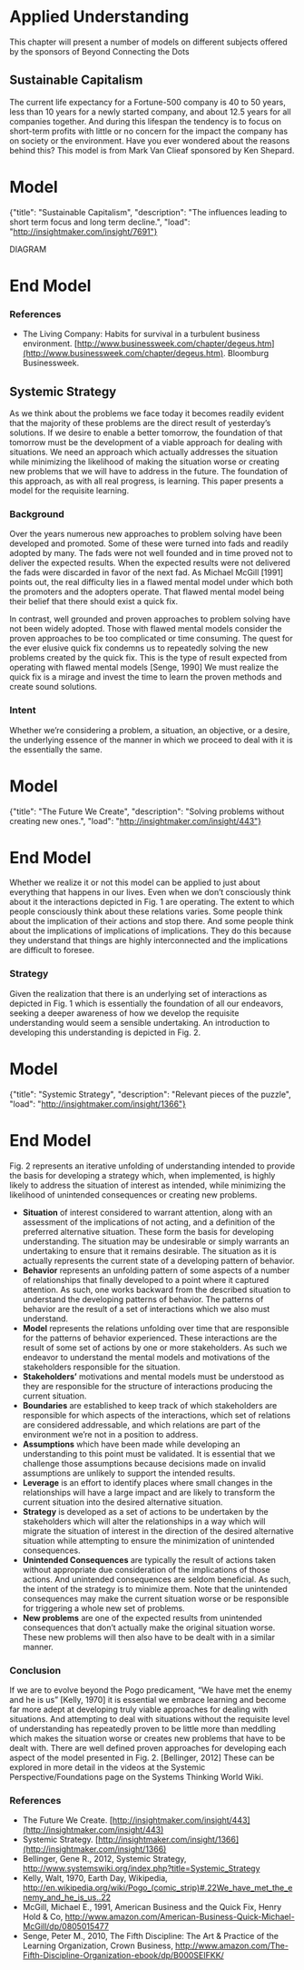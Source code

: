 # Applied Understanding

This chapter will present a number of models on different subjects offered by the sponsors of Beyond Connecting the Dots

## Sustainable Capitalism ##

The current life expectancy for a Fortune-500 company is 40 to 50 years, less than 10 years for a newly started company, and about 12.5 years for all companies together. And during this lifespan the tendency is to focus on short-term profits with little or no concern for the impact the company has on society or the environment. Have you ever wondered about the reasons behind this? This model is from Mark Van Clieaf sponsored by Ken Shepard.

# Model

{"title": "Sustainable Capitalism", "description": "The influences leading to short term focus and long term decline.", "load": "http://insightmaker.com/insight/7691"}

DIAGRAM

# End Model



### References ###

- The Living Company: Habits for survival in a turbulent business environment. [http://www.businessweek.com/chapter/degeus.htm](http://www.businessweek.com/chapter/degeus.htm). Bloomburg Businessweek.

## Systemic Strategy ##

As we think about the problems we face today it becomes readily evident that the majority of these problems are the direct result of yesterday’s solutions. If we desire to enable a better tomorrow, the foundation of that tomorrow must be the development of a viable approach for dealing with situations. We need an approach which actually addresses the situation while minimizing the likelihood of making the situation worse or creating new problems that we will have to address in the future. The foundation of this approach, as with all real progress, is learning. This paper presents a model for the requisite learning.

### Background ###

Over the years numerous new approaches to problem solving have been developed and promoted. Some of these were turned into fads and readily adopted by many. The fads were not well founded and in time proved not to deliver the expected results. When the expected results were not delivered the fads were discarded in favor of the next fad. As Michael McGill [1991] points out, the real difficulty lies in a flawed mental model under which both the promoters and the adopters operate. That flawed mental model being their belief that there should exist a quick fix.

In contrast, well grounded and proven approaches to problem solving have not been widely adopted. Those with flawed mental models consider the proven approaches to be too complicated or time consuming. The quest for the ever elusive quick fix condemns us to repeatedly solving the new problems created by the quick fix. This is the type of result expected from operating with flawed mental models [Senge, 1990] We must realize the quick fix is a mirage and invest the time to learn the proven methods and create sound solutions.

### Intent ###

Whether we’re considering a problem, a situation, an objective, or a desire, the underlying essence of the manner in which we proceed to deal with it is the essentially the same.

# Model

{"title": "The Future We Create", "description": "Solving problems without creating new ones.", "load": "http://insightmaker.com/insight/443"}

# End Model

Whether we realize it or not this model can be applied to just about everything that happens in our lives. Even when we don’t consciously think about it the interactions depicted in Fig. 1 are operating. The extent to which people consciously think about these relations varies. Some people think about the implication of their actions and stop there. And some people think about the implications of implications of implications. They do this because they understand that things are highly interconnected and the implications are difficult to foresee.

### Strategy ###

Given the realization that there is an underlying set of interactions as depicted in Fig. 1 which is essentially the foundation of all our endeavors, seeking a deeper awareness of how we develop the requisite understanding would seem a sensible undertaking. An introduction to developing this understanding is depicted in Fig. 2.

# Model

{"title": "Systemic Strategy", "description": "Relevant pieces of the puzzle", "load": "http://insightmaker.com/insight/1366"}

# End Model

Fig. 2 represents an iterative unfolding of understanding intended to provide the basis for developing a strategy which, when implemented, is highly likely to address the situation of interest as intended, while minimizing the likelihood of unintended consequences or creating new problems.

- **Situation** of interest considered to warrant attention, along with an assessment of the implications of not acting, and a definition of the preferred alternative situation. These form the basis for developing understanding. The situation may be undesirable or simply warrants an undertaking to ensure that it remains desirable. The situation as it is actually represents the current state of a developing pattern of behavior.
- **Behavior** represents an unfolding pattern of some aspects of a number of relationships that finally developed to a point where it captured attention. As such, one works backward from the described situation to understand the developing patterns of behavior. The patterns of behavior are the result of a set of interactions which we also must understand.
- **Model** represents the relations unfolding over time that are responsible for the patterns of behavior experienced. These interactions are the result of some set of actions by one or more stakeholders. As such we endeavor to understand the mental models and motivations of the stakeholders responsible for the situation.
- **Stakeholders’** motivations and mental models must be understood as they are responsible for the structure of interactions producing the current situation.
- **Boundaries** are established to keep track of which stakeholders are responsible for which aspects of the interactions, which set of relations are considered addressable, and which relations are part of the environment we’re not in a position to address.
- **Assumptions** which have been made while developing an understanding to this point must be validated. It is essential that we challenge those assumptions because decisions made on invalid assumptions are unlikely to support the intended results.
- **Leverage** is an effort to identify places where small changes in the relationships will have a large impact and are likely to transform the current situation into the desired alternative situation.
- **Strategy** is developed as a set of actions to be undertaken by the stakeholders which will alter the relationships in a way which will migrate the situation of interest in the direction of the desired alternative situation while attempting to ensure the minimization of unintended consequences.
- **Unintended Consequences** are typically the result of actions taken without appropriate due consideration of the implications of those actions. And unintended consequences are seldom beneficial. As such, the intent of the strategy is to minimize them. Note that the unintended consequences may make the current situation worse or be responsible for triggering a whole new set of problems.
- **New problems** are one of the expected results from unintended consequences that don’t actually make the original situation worse. These new problems will then also have to be dealt with in a similar manner.

### Conclusion ###

If we are to evolve beyond the Pogo predicament, “We have met the enemy and he is us” [Kelly, 1970] it is essential we embrace learning and become far more adept at developing truly viable approaches for dealing with situations. And attempting to deal with situations without the requisite level of understanding has repeatedly proven to be little more than meddling which makes the situation worse or creates new problems that have to be dealt with. There are well defined proven approaches for developing each aspect of the model presented in Fig. 2. [Bellinger, 2012] These can be explored in more detail in the videos at the Systemic Perspective/Foundations page on the Systems Thinking World Wiki.

### References ###

- The Future We Create. [http://insightmaker.com/insight/443](http://insightmaker.com/insight/443)
- Systemic Strategy. [http://insightmaker.com/insight/1366](http://insightmaker.com/insight/1366)
- Bellinger, Gene R., 2012, Systemic Strategy, http://www.systemswiki.org/index.php?title=Systemic_Strategy
- Kelly, Walt, 1970, Earth Day, Wikipedia, http://en.wikipedia.org/wiki/Pogo_(comic_strip)#.22We_have_met_the_enemy_and_he_is_us..22
- McGill, Michael E., 1991, American Business and the Quick Fix, Henry Hold & Co, http://www.amazon.com/American-Business-Quick-Michael-McGill/dp/0805015477
- Senge, Peter M., 2010, The Fifth Discipline: The Art & Practice of the Learning Organization, Crown Business, http://www.amazon.com/The-Fifth-Discipline-Organization-ebook/dp/B000SEIFKK/
